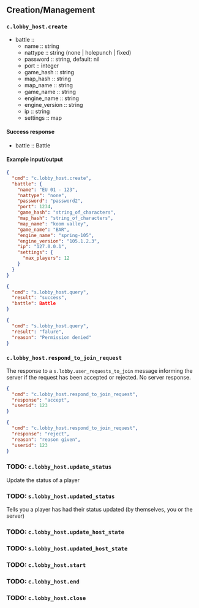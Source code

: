 ## Creation/Management
### `c.lobby_host.create`
* battle ::
  * name :: string
  * nattype :: string (none | holepunch | fixed)
  * password :: string, default: nil
  * port :: integer
  * game_hash :: string
  * map_hash :: string
  * map_name :: string
  * game_name :: string
  * engine_name :: string
  * engine_version :: string
  * ip :: string
  * settings :: map

#### Success response
* battle :: Battle

#### Example input/output
```json
{
  "cmd": "c.lobby_host.create",
  "battle": {
    "name": "EU 01 - 123",
    "nattype": "none",
    "password": "password2",
    "port": 1234,
    "game_hash": "string_of_characters",
    "map_hash": "string_of_characters",
    "map_name": "koom valley",
    "game_name": "BAR",
    "engine_name": "spring-105",
    "engine_version": "105.1.2.3",
    "ip": "127.0.0.1",
    "settings": {
      "max_players": 12
    }
  }
}

{
  "cmd": "s.lobby_host.query",
  "result": "success",
  "battle": Battle
}

{
  "cmd": "s.lobby_host.query",
  "result": "falure",
  "reason": "Permission denied"
}
```

### `c.lobby_host.respond_to_join_request`
The response to a `s.lobby.user_requests_to_join` message informing the server if the request has been accepted or rejected. No server response.
```json
{
  "cmd": "c.lobby_host.respond_to_join_request",
  "response": "accept",
  "userid": 123
}

{
  "cmd": "c.lobby_host.respond_to_join_request",
  "response": "reject",
  "reason": "reason given",
  "userid": 123
}
```

### TODO: `c.lobby_host.update_status`
Update the status of a player

### TODO: `s.lobby_host.updated_status`
Tells you a player has had their status updated (by themselves, you or the server)


### TODO: `c.lobby_host.update_host_state`
### TODO: `s.lobby_host.updated_host_state`

### TODO: `c.lobby_host.start`
### TODO: `c.lobby_host.end`
### TODO: `c.lobby_host.close`


